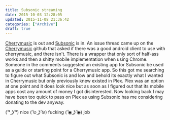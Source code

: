 ```yaml
---
title: Subsonic streaming
date: 2015-10-03 12:28:05
updated: 2015-11-08 21:36:42
categories: ["Archive"]
draft: true
---
```


[Cherrymusic](http://cherry.sqweeb.net) is out and [Subsonic](http://subsonic.sqweeb.net) is in. An issue thread came up on the [Cherrymusic](https://github.com/devsnd/cherrymusic) github that asked if there was a good android client to use with cherrymusic, and there isn't. There is a wrapper that only sort of half-ass works and then a shitty mobile implementation when using Chrome. Someone in the comments suggested an existing app for Subsonic be used as a guide or starting point for a Cherrymusic app. So this got me searching to figure out what Subsonic is and low and behold its exactly what I wanted in Cherrymusic but only previously knew existed in Plex. Plex was an option at one point and it does look nice but as soon as I figured out that its mobile apps cost any amount of money I got disinterested. Now looking back I may have been too quick to pass on Plex as using Subsonic has me considering donating to the dev anyway.


( ͡° ͜ʖ ͡°) nice ( ͡⊙ ͜ʖ ͡⊙) fucking ( ͡◉ ͜ʖ ͡◉) job